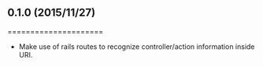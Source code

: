 ## 0.1.0 (2015/11/27)
=====================
- Make use of rails routes to recognize controller/action information inside URI.
